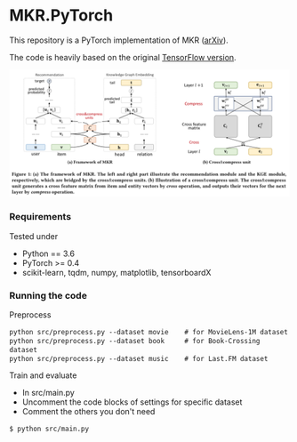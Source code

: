 # MKR.PyTorch

This repository is a PyTorch implementation of MKR ([arXiv](https://arxiv.org/abs/1901.08907)).

The code is heavily based on the original [TensorFlow version](https://github.com/hwwang55/MKR).

![](framework.png)

### Requirements
Tested under
- Python == 3.6
- PyTorch >= 0.4
- scikit-learn, tqdm, numpy, matplotlib, tensorboardX

### Running the code
Preprocess
```
python src/preprocess.py --dataset movie    # for MovieLens-1M dataset
python src/preprocess.py --dataset book     # for Book-Crossing dataset    
python src/preprocess.py --dataset music    # for Last.FM dataset  
```
Train and evaluate
- In src/main.py
- Uncomment the code blocks of settings for specific dataset
- Comment the others you don't need
```
$ python src/main.py
```
